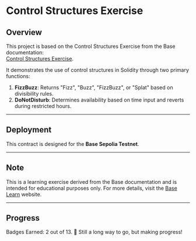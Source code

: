 # Control Structures Exercise

## Overview
This project is based on the Control Structures Exercise from the Base documentation:  
[Control Structures Exercise](https://docs.base.org/base-learn/docs/control-structures/control-structures-exercise/).

It demonstrates the use of control structures in Solidity through two primary functions:
1. **FizzBuzz**: Returns "Fizz", "Buzz", "FizzBuzz", or "Splat" based on divisibility rules.
2. **DoNotDisturb**: Determines availability based on time input and reverts during restricted hours.

---

## Deployment
This contract is designed for the **Base Sepolia Testnet**.

---

## Note
This is a learning exercise derived from the Base documentation and is intended for educational purposes only. For more details, visit the [Base Learn](https://docs.base.org/base-learn/) website.

--------

## Progress
Badges Earned: 2 out of 13. 🎉
Still a long way to go, but making progress!